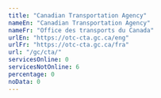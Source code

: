 ```yaml
---
title: "Canadian Transportation Agency"
nameEn: "Canadian Transportation Agency"
nameFr: "Office des transports du Canada"
urlEn: "https://otc-cta.gc.ca/eng"
urlFr: "https://otc-cta.gc.ca/fra"
url: "/gc/cta/"
servicesOnline: 0
servicesNotOnline: 6
percentage: 0
noData: 0
---
```


